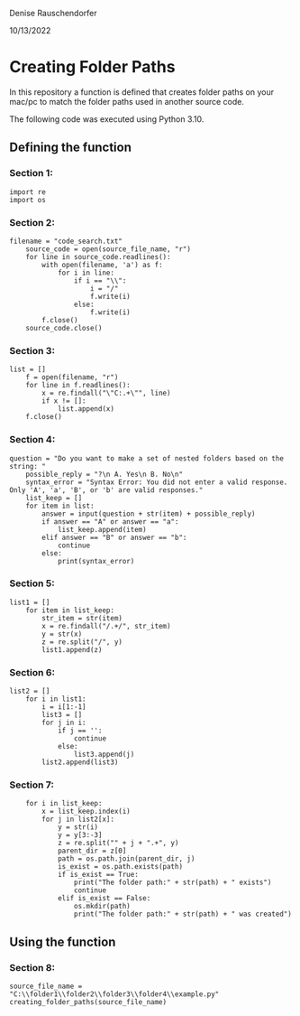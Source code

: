 Denise Rauschendorfer

10/13/2022


# __Creating Folder Paths__

In this repository a function is defined that creates folder paths on your mac/pc to match the folder paths used in another source code.

The following code was executed using Python 3.10. 

## __Defining the function__

### __Section 1:__
```
import re
import os
```


### __Section 2:__
```
filename = "code_search.txt"
    source_code = open(source_file_name, "r")
    for line in source_code.readlines():
        with open(filename, 'a') as f:
            for i in line:
                if i == "\\":
                    i = "/"
                    f.write(i)
                else:
                    f.write(i)
        f.close()
    source_code.close()
```


### __Section 3:__
```
list = []
    f = open(filename, "r")
    for line in f.readlines():
        x = re.findall("\"C:.+\"", line)
        if x != []:
            list.append(x)
    f.close()
```


### __Section 4:__
```
question = "Do you want to make a set of nested folders based on the string: "
    possible_reply = "?\n A. Yes\n B. No\n"
    syntax_error = "Syntax Error: You did not enter a valid response. Only 'A', 'a', 'B', or 'b' are valid responses."
    list_keep = []
    for item in list:
        answer = input(question + str(item) + possible_reply)
        if answer == "A" or answer == "a":
            list_keep.append(item)
        elif answer == "B" or answer == "b":
            continue
        else:
            print(syntax_error)
```


### __Section 5:__
```
list1 = []
    for item in list_keep:
        str_item = str(item)
        x = re.findall("/.+/", str_item)
        y = str(x)
        z = re.split("/", y)
        list1.append(z)
```


### __Section 6:__
```
list2 = []
    for i in list1:
        i = i[1:-1]
        list3 = []
        for j in i:
            if j == '':
                continue
            else:
                list3.append(j)
        list2.append(list3)
```


### __Section 7:__
```
    for i in list_keep:
        x = list_keep.index(i)
        for j in list2[x]:
            y = str(i)
            y = y[3:-3]
            z = re.split("" + j + ".+", y)
            parent_dir = z[0]
            path = os.path.join(parent_dir, j)
            is_exist = os.path.exists(path)
            if is_exist == True:
                print("The folder path:" + str(path) + " exists")
                continue
            elif is_exist == False:
                os.mkdir(path)
                print("The folder path:" + str(path) + " was created")
```


## __Using the function__

### __Section 8:__
```
source_file_name = "C:\\folder1\\folder2\\folder3\\folder4\\example.py"
creating_folder_paths(source_file_name)
```
